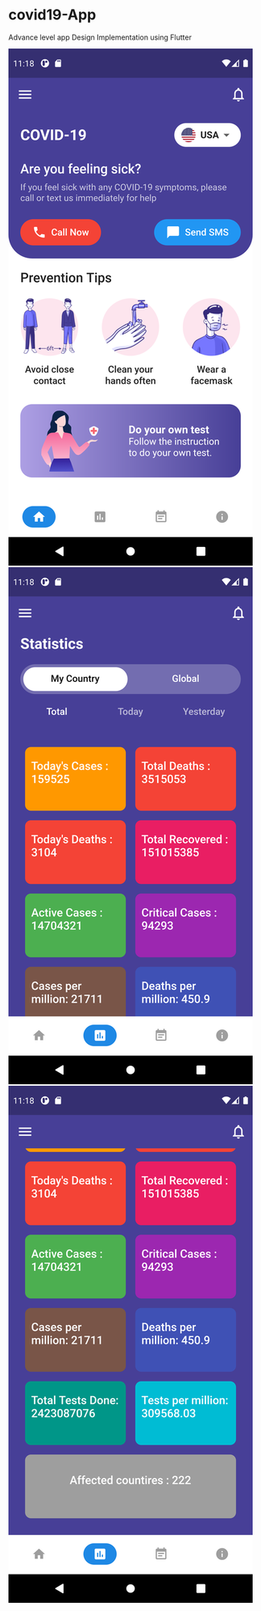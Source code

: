 # covid19-App

Advance level app Design Implementation using Flutter 

![Alt text](1.png?raw=true "Main Screen")
![Alt text](2.png?raw=true "Main Screen")
![Alt text](3.png?raw=true "Main Screen")
